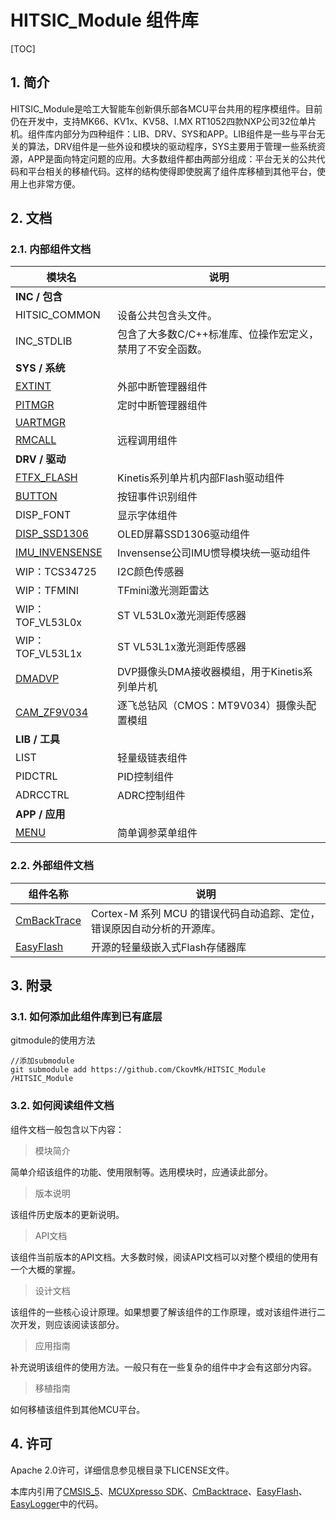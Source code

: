 # HITSIC_Module 组件库

[TOC]

## 1. 简介

HITSIC_Module是哈工大智能车创新俱乐部各MCU平台共用的程序模组件。目前仍在开发中，支持MK66、KV1x、KV58、I.MX RT1052四款NXP公司32位单片机。组件库内部分为四种组件：LIB、DRV、SYS和APP。LIB组件是一些与平台无关的算法，DRV组件是一些外设和模块的驱动程序，SYS主要用于管理一些系统资源，APP是面向特定问题的应用。大多数组件都由两部分组成：平台无关的公共代码和平台相关的移植代码。这样的结构使得即使脱离了组件库移植到其他平台，使用上也非常方便。



## 2. 文档

### 2.1. 内部组件文档

| 模块名                                  | 说明                                                      |
| --------------------------------------- | --------------------------------------------------------- |
| **INC / 包含**                          |                                                           |
| HITSIC_COMMON | 设备公共包含头文件。 |
| INC_STDLIB                              | 包含了大多数C/C++标准库、位操作宏定义，禁用了不安全函数。 |
| **SYS / 系统**                          |                                                           |
| [EXTINT](doc/sys_extint.md)             | 外部中断管理器组件                                        |
| [PITMGR](doc/sys_pitmgr.md)             | 定时中断管理器组件                                        |
| [UARTMGR](doc/sys_uartmgr.md) |  |
| [RMCALL](doc/sys_rmcall.md)         | 远程调用组件                                              |
| **DRV / 驱动**                          |                                                           |
| [FTFX_FLASH](doc/drv_ftfx_flash.md)     | Kinetis系列单片机内部Flash驱动组件                        |
| [BUTTON](doc/drv_button.md)             | 按钮事件识别组件                                          |
| DISP_FONT                               | 显示字体组件                                              |
| [DISP_SSD1306](doc/drv_disp_ssd1306.md) | OLED屏幕SSD1306驱动组件                                   |
| [IMU_INVENSENSE](doc/drv_imu_invensense.md) | Invensense公司IMU惯导模块统一驱动组件                     |
| WIP：TCS34725                           | I2C颜色传感器                                             |
| WIP：TFMINI                             | TFmini激光测距雷达                                        |
| WIP：TOF_VL53L0x                        | ST VL53L0x激光测距传感器                                  |
| WIP：TOF_VL53L1x                        | ST VL53L1x激光测距传感器                                  |
| [DMADVP](doc/drv_dmadvp.md)    | DVP摄像头DMA接收器模组，用于Kinetis系列单片机             |
| [CAM_ZF9V034](doc/drv_cam_zf9v034.md) | 逐飞总钻风（CMOS：MT9V034）摄像头配置模组                 |
| **LIB / 工具**                          |                                                           |
| LIST                                    | 轻量级链表组件                                            |
| PIDCTRL                                 | PID控制组件                                               |
| ADRCCTRL                                | ADRC控制组件                                              |
| **APP / 应用**                          |                                                           |
| [MENU](doc/app_menu.md)                 | 简单调参菜单组件                                          |



### 2.2. 外部组件文档

| 组件名称                                             | 说明                                                         |
| ---------------------------------------------------- | ------------------------------------------------------------ |
| [CmBackTrace](https://github.com/armink/CmBacktrace) | Cortex-M 系列 MCU 的错误代码自动追踪、定位，错误原因自动分析的开源库。 |
| [EasyFlash](https://github.com/armink/EasyFlash)     | 开源的轻量级嵌入式Flash存储器库                              |



## 3. 附录

### 3.1. 如何添加此组件库到已有底层

gitmodule的使用方法
```
//添加submodule
git submodule add https://github.com/CkovMk/HITSIC_Module /HITSIC_Module
```



### 3.2. 如何阅读组件文档

组件文档一般包含以下内容：

> 模块简介

简单介绍该组件的功能、使用限制等。选用模块时，应通读此部分。

> 版本说明

该组件历史版本的更新说明。

> API文档

该组件当前版本的API文档。大多数时候，阅读API文档可以对整个模组的使用有一个大概的掌握。

> 设计文档

该组件的一些核心设计原理。如果想要了解该组件的工作原理，或对该组件进行二次开发，则应该阅读该部分。

> 应用指南

补充说明该组件的使用方法。一般只有在一些复杂的组件中才会有这部分内容。

> 移植指南

如何移植该组件到其他MCU平台。



## 4. 许可

Apache 2.0许可，详细信息参见根目录下LICENSE文件。

本库内引用了[CMSIS_5](https://github.com/ARM-software/CMSIS_5)、[MCUXpresso SDK](https://mcuxpresso.nxp.com/en/welcome)、[CmBacktrace](https://github.com/armink/CmBacktrace)、[EasyFlash](https://github.com/armink/EasyFlash)、[EasyLogger](https://github.com/armink/EasyLogger)中的代码。





